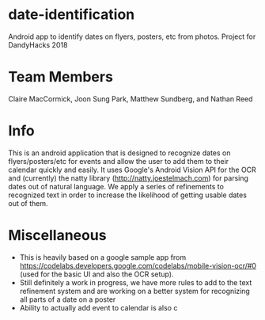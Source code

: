 # date-identification
Android app to identify dates on flyers, posters, etc from photos. Project for DandyHacks 2018

# Team Members
Claire MacCormick, Joon Sung Park, Matthew Sundberg, and Nathan Reed

# Info

This is an android application that is designed to recognize dates on flyers/posters/etc for events and allow the user to add them to their calendar quickly and easily. 
It uses Google's Android Vision API for the OCR and (currently) the natty library (http://natty.joestelmach.com) for parsing dates out of natural language.
We apply a series of refinements to recognized text in order to increase the likelihood of getting usable dates out of them.

# Miscellaneous
- This is heavily based on a google sample app from https://codelabs.developers.google.com/codelabs/mobile-vision-ocr/#0 (used for the basic UI and also the OCR setup).
- Still definitely a work in progress, we have more rules to add to the text refinement system and are working on a better system for recognizing all parts of a date on a poster
- Ability to actually add event to calendar is also c
